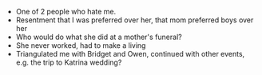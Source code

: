 - One of 2 people who hate me.
- Resentment that I was preferred over her, that mom preferred boys over her
- Who would do what she did at a mother's funeral?
- She never worked, had to make a living
- Triangulated me with Bridget and Owen, continued with other events, e.g. the trip to Katrina wedding?
